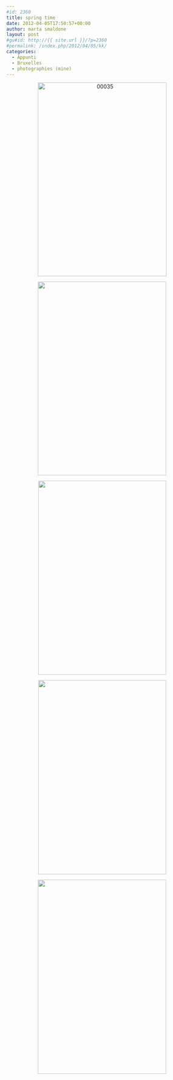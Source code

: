 ```yaml
---
#id: 2360
title: spring time
date: 2012-04-05T17:50:57+00:00
author: marta smaldone
layout: post
#gu#id: http://{{ site.url }}/?p=2360
#permalink: /index.php/2012/04/05/kk/
categories:
  - Appunti
  - Bruxelles
  - photographies (mine)
---
```

<p style="text-align: center;">
  <p style="text-align: center;">
    <img class="aligncenter wp-image-3565" src="{{ site.url }}/images/uploads/2012/04/00035-1.jpg" alt="00035" width="339" height="509" srcset="{{ site.url }}/images/uploads/2012/04/00035-1.jpg 378w, {{ site.url }}/images/uploads/2012/04/00035-1-200x300.jpg 200w" sizes="(max-width: 339px) 100vw, 339px" />
  </p>
  
  <p style="text-align: center;">
    <img class="aligncenter wp-image-2368" title="00032" src="{{ site.url }}/images/uploads/2012/04/000321.jpg" alt="" width="338" height="509" srcset="{{ site.url }}/images/uploads/2012/04/000321.jpg 376w, {{ site.url }}/images/uploads/2012/04/000321-199x300.jpg 199w" sizes="(max-width: 338px) 100vw, 338px" />
  </p>
  
  <p style="text-align: center;">
    <img class="aligncenter wp-image-2375" title="00037" src="{{ site.url }}/images/uploads/2012/04/00037.jpg" alt="" width="337" height="510" srcset="{{ site.url }}/images/uploads/2012/04/00037.jpg 374w, {{ site.url }}/images/uploads/2012/04/00037-198x300.jpg 198w" sizes="(max-width: 337px) 100vw, 337px" />
  </p>
  
  <p style="text-align: center;">
    <img class="aligncenter wp-image-2376" title="00036" src="{{ site.url }}/images/uploads/2012/04/00036.jpg" alt="" width="337" height="510" srcset="{{ site.url }}/images/uploads/2012/04/00036.jpg 374w, {{ site.url }}/images/uploads/2012/04/00036-198x300.jpg 198w" sizes="(max-width: 337px) 100vw, 337px" />
  </p>
  
  <p style="text-align: center;">
    <img class="aligncenter wp-image-2366" title="00033" src="{{ site.url }}/images/uploads/2012/04/00033.jpg" alt="" width="338" height="510" srcset="{{ site.url }}/images/uploads/2012/04/00033.jpg 375w, {{ site.url }}/images/uploads/2012/04/00033-198x300.jpg 198w" sizes="(max-width: 338px) 100vw, 338px" />
  </p>